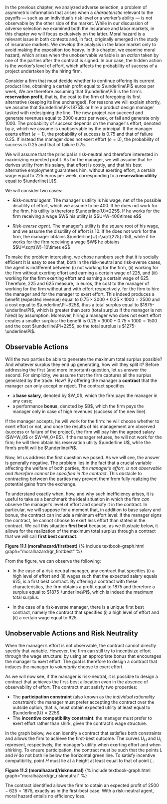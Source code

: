 

In the previous chapter, we analyzed adverse selection, a problem of asymmetric information that arises when a <i>characteristic</i> relevant to the payoffs — such as an individual’s risk level or a worker’s ability — is not observable by the other side of the market.
<span class="marginnote">
While in our discussion of adverse selection we examined both the insurance and labor markets, in this chapter we will focus exclusively on the latter. Moral hazard is a relevant issue in both contexts and, in fact, originally emerged in the study of insurance markets. We develop the analysis in the labor market only to avoid making the exposition too heavy.
</span>
In this chapter, we examine moral hazard, which arises when the unobservable variable is an <i>action</i> taken by one of the parties after the contract is signed. In our case, the hidden action is the worker’s level of effort, which affects the probability of success of a project undertaken by the hiring firm.


Consider a firm that must decide whether to continue offering its current product line, obtaining a certain profit equal to $\underline\Pi$ euros per week,
<span class="marginnote">
We are therefore assuming that $\underline\Pi$ is the firm's <b>reservation profit</b>, that is, the cost to the firm of foregoing its first alternative (keeping its line unchanged). For reasons we will explain shortly, we assume that $\underline\Pi<1875$.
</span>
or hire a product design manager tasked with redesigning the line. The new project can succeed and generate revenues equal to 3000 euros per week, or fail and generate only 1000. The probability of success depends on the manager's effort, denoted by $e$, which we assume is unobservable by the principal. If the manager exerts effort ($e=1$), the probability of success is $0.75$ and that of failure $0.25$. If instead the manager does not exert effort ($e=0$), the probability of success is $0.25$ and that of failure $0.75$.

We will assume that the principal is risk-neutral and therefore interested in maximizing expected profit. As for the manager, we will assume that he derives utility from his salary, that effort is costly, and that his best alternative employment guarantees him, without exerting effort, a certain wage equal to 225 euros per week, corresponding to a <b>reservation utility</b> equal to $\underline{U}$.

We will consider two cases:
<ul>
  <li>
    <p>
  <i>Risk-neutral agent.</i> The manager's utility is his wage, net of the possible disutility of effort, which we assume to be 400. If he does not work for the firm, his utility is therefore $\underline{U}=225$. If he works for the firm receiving a wage $W$ his utility is $$U=W-400\times e$$
  </p>
  </li>
  <li>
    <p>
  <i>Risk-averse agent.</i> The manager's utility is the square root of his wage, and we assume the disutility of effort is 10. If he does not work for the firm, the manager obtains $\underline{U}=\sqrt{225}=15$, while if he works for the firm receiving a wage $W$ he obtains $$U=\sqrt{W}-10\times e$$
  </p>
  </li>
</ul>

To make the problem interesting, we chose numbers such that it is socially efficient
<span class="marginnote">
It is easy to see that, both in the risk-neutral and risk-averse cases, the agent is indifferent between (i) not working for the firm, (ii) working for the firm without exerting effort and earning a certain wage of $225$, and (iii) working for the firm exerting effort and earning a certain wage of $625$. Therefore, 225 and 625 measure, in euros, the cost to the manager of working for the firm without and with effort respectively.
</span>
for the firm to hire the manager and for the manager to exert effort. This indeed produces a benefit (expected revenue) equal to $0.75\times3000+0.25\times1000=2500$ and a cost equal to $\underline\Pi+625$, thus a total surplus equal to $1875-\underline\Pi$, which is greater than zero (total surplus if the manager is not hired) by assumption. Moreover, hiring a manager who does not exert effort creates a smaller surplus: the benefit is $0.25\times3000+0.75\times1000=1500$ and the cost $\underline\Pi+225$, so the total surplus is $1275-\underline\Pi$.












<h2 id="subsec_mh-firstbest">Observable Actions</h2>

Will the two parties be able to generate the maximum total surplus possible? And whatever surplus they end up generating, how will they split it? Before addressing the first (and more important) question, let us answer the second. For simplicity, we assume that the firm captures all the surplus generated by the trade. How? By offering the manager a <b>contract</b> that the manager can only accept or reject. The contract specifies
<ul>
  <li>
    a <b>base salary</b>, denoted by $W_0$, which the firm pays the manager in any case;
  </li>
  <li>
    a performance <b>bonus</b>, denoted by $B$, which the firm pays the manager only in case of high revenues (success of the new line).
  </li>
</ul>
If the manager accepts, he will work for the firm: he will choose whether to exert effort or not, and once the results of his management are observed (success or failure of the project), the firm will pay him the agreed salary ($W=W_0$ or $W=W_0+B$). If the manager refuses, he will not work for the firm; he will then obtain his reservation utility $\underline U$, while the firm’s profit will be $\underline\Pi$.

Now, let us address the first question we posed. As we will see, the answer is generally negative. The problem lies in the fact that a crucial variable affecting the welfare of both parties, <i>the manager’s effort, is not observable and therefore cannot be specified in the contract</i>. This obstacle to contracting between the parties may prevent them from fully realizing the potential gains from the exchange.

To understand exactly when, how, and why such inefficiency arises, it is useful to take as a benchmark the ideal situation in which the firm <i>can</i> observe the manager’s level of effort and specify it in the contract. In particular, we will suppose for a moment that, in addition to base salary and bonus, the contract can include a minimum effort level: if the manager signs the contract, he cannot choose to exert less effort than stated in the contract. We call this situation <b>first best</b> because, as we illustrate below, it allows for the realization of the maximum total surplus through a contract that we will call <b>first best contract</b>.

<a id="gr_moralhazard/firstbest"><strong>Figure 11.1 (moralhazard/firstbest)</strong></a>
{% include textbook-graph.html graph="moralhazard/gr_firstbest" %}

From the figure, we can observe the following:
<ul>
  <li>
    <p>
  In the case of a risk-neutral manager, any contract that specifies (i) a high level of effort and (ii) wages such that the expected salary equals 625, is a first best contract. By offering a contract with these characteristics, the firm obtains a profit equal to 1875 and therefore a surplus equal to $1875-\underline\Pi$, which is indeed the maximum total surplus.
  </p>
  </li>
  <li>
    <p>
  In the case of a risk-averse manager, there is a unique first best contract, namely the contract that specifies (i) a high level of effort and (ii) a certain wage equal to 625.
  </p>
  </li>
</ul>




















<h2 id="subsec_mh-riskneutral">Unobservable Actions and Risk Neutrality</h2>

When the manager’s effort is not observable, the contract cannot directly specify that variable. However, the firm can still try to incentivize effort through the wage structure: by using an appropriate bonus that encourages the manager to exert effort. The goal is therefore to design a contract that induces the manager to <i>voluntarily</i> choose to exert effort.

As we will now see, if the manager is risk-neutral, it is possible to design a contract that achieves the first-best allocation even in the absence of observability of effort. The contract must satisfy two properties:
<ul> <li>The <b>participation constraint</b> (also known as the <i>individual rationality constraint</i>): the manager must prefer accepting the contract over the outside option, that is, must obtain expected utility at least equal to $\underline{U} = 225$.</li> <li>The <b>incentive compatibility constraint</b>: the manager must prefer to exert effort rather than shirk, given the contract’s wage structure.</li> </ul>

In the graph below, we can identify a contract that satisfies both constraints and allows the firm to achieve the first-best outcome. The curves $U_H$ and $U_L$ represent, respectively, the manager’s utility when exerting effort and when shirking. To ensure participation, the contract must be such that the points $L$ and $H$ do not both lie below the horizontal green line. To satisfy incentive compatibility, point $H$ must lie at a height at least equal to that of point $L$.

<a id="gr_moralhazard/riskneutral"><strong>Figure 11.2 (moralhazard/riskneutral)</strong></a>
{% include textbook-graph.html graph="moralhazard/gr_riskneutral" %}

The contract identified allows the firm to obtain an expected profit of $2500 - 625 = 1875$, exactly as in the first-best case. With a risk-neutral agent, moral hazard entails no efficiency loss.


















